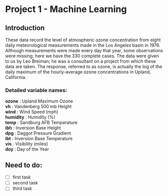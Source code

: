 # Project 1 - Machine Learning

## Introduction
These data record the level of atmospheric ozone concentration from eight daily meteorological measurements made in the Los Angeles basin in 1976.  Although measurements were made every day that year, some observations were missing; here we have the 330 complete cases. The data were given to us by Leo Breiman; he was a consultant on a project from which these data are taken.  The response, referred to as ozone, is actually the log of the daily maximum of the hourly-average ozone concentrations in Upland, California.


### Detailed variable names:
**ozone** : Upland Maximum Ozone <br />
**vh** : Vandenberg 500 mb Height <br />
**wind** : Wind Speed (mph) <br />
**humidity** : Humidity (%) <br />
**temp** : Sandburg AFB Temperature <br />
**ibh** : Inversion Base Height <br />
**dpg** : Daggot Pressure Gradient <br />
**ibt** : Inversion Base Temperature <br />
**vis** : Visibility (miles) <br />
**doy** : Day of the Year <br />

## Need to do: 
- [ ] first task
- [ ] second task 
- [ ] third task
